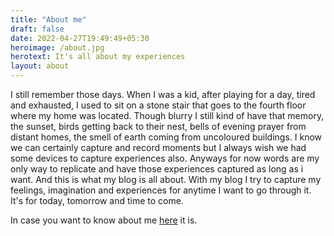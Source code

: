 ```yaml
---
title: "About me"
draft: false
date: 2022-04-27T19:49:49+05:30
heroimage: /about.jpg
herotext: It's all about my experiences 
layout: about
---
```


I still remember those days. When I was a kid, after playing for a day, tired and exhausted, I used to sit on a stone stair that goes to the fourth floor where my home was located. Though blurry I still kind of have that memory, the sunset, birds getting back to their nest, bells of evening prayer from distant homes, the smell of earth coming from uncoloured buildings. I know we can certainly capture and record moments but I always wish we had some devices to capture experiences also. Anyways for now words are my only way to replicate and have those experiences captured as long as i want. And this is what my blog is all about. With my blog I try to capture my feelings, imagination and experiences for anytime I want to go through it. It's for today, tomorrow and time to come.

In case you want to know about me [here](https://chaitanya.rocks/blog/2022/i-am/) it is.